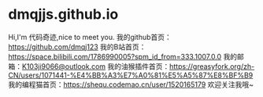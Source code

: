 # dmqjjs.github.io
Hi,I'm 代码奇迹,nice to meet you. 
我的github首页：https://github.com/dmqj123 
我的B站首页：https://space.bilibili.com/1786990005?spm_id_from=333.1007.0.0 
我的邮箱：K103ji9066@outlook.com 
我的油猴插件首页：https://greasyfork.org/zh-CN/users/1071441-%E4%BB%A3%E7%A0%81%E5%A5%87%E8%BF%B9 
我的编程猫首页：https://shequ.codemao.cn/user/1520165179 
欢迎关注我哦~
